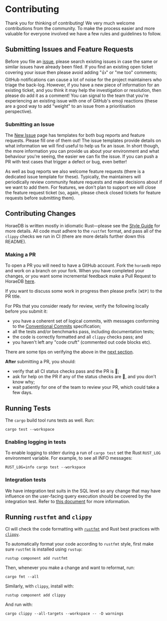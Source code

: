 # Contributing

Thank you for thinking of contributing! We very much welcome contributions from the community.
To make the process easier and more valuable for everyone involved we have a few rules and guidelines to follow.

## Submitting Issues and Feature Requests

Before you file an [issue](https://github.com/apache/incubator-horaedb/issues/new), please search existing issues in case the same or similar issues have already been filed.
If you find an existing open ticket covering your issue then please avoid adding "👍" or "me too" comments; GitHub notifications can cause a lot of noise for the project maintainers who triage the back-log.
However, if you have a new piece of information for an existing ticket, and you think it may help the investigation or resolution, then please do add it as a comment!
You can signal to the team that you're experiencing an existing issue with one of GitHub's emoji reactions (these are a good way to add "weight" to an issue from a prioritisation perspective).

### Submitting an Issue

The [New Issue](https://github.com/apache/incubator-horaedb/issues/new) page has templates for both bug reports and feature requests.
Please fill one of them out!
The issue templates provide details on what information we will find useful to help us fix an issue.
In short though, the more information you can provide us about your environment and what behaviour you're seeing, the easier we can fix the issue.
If you can push a PR with test cases that trigger a defect or bug, even better!

As well as bug reports we also welcome feature requests (there is a dedicated issue template for these).
Typically, the maintainers will periodically review community feature requests and make decisions about if we want to add them.
For features, we don't plan to support we will close the feature request ticket (so, again, please check closed tickets for feature requests before submitting them).

## Contributing Changes

HoraeDB is written mostly in idiomatic Rust—please see the [Style Guide](https://horaedb.apache.org/docs/dev/style_guide.html) for more details.
All code must adhere to the `rustfmt` format, and pass all of the `clippy` checks we run in CI (there are more details further down this README).

### Making a PR

To open a PR you will need to have a GitHub account.
Fork the `horaedb` repo and work on a branch on your fork.
When you have completed your changes, or you want some incremental feedback make a Pull Request to HoraeDB [here](https://github.com/apache/incubator-horaedb/compare).

If you want to discuss some work in progress then please prefix `[WIP]` to the
PR title.

For PRs that you consider ready for review, verify the following locally before you submit it:

* you have a coherent set of logical commits, with messages conforming to the [Conventional Commits](https://ceresdb.github.io/docs/dev/conventional_commit.html) specification;
* all the tests and/or benchmarks pass, including documentation tests;
* the code is correctly formatted and all `clippy` checks pass; and
* you haven't left any "code cruft" (commented out code blocks etc).

There are some tips on verifying the above in the [next section](#running-tests).

**After** submitting a PR, you should:

* verify that all CI status checks pass and the PR is 💚;
* ask for help on the PR if any of the status checks are 🔴, and you don't know why;
* wait patiently for one of the team to review your PR, which could take a few days.

## Running Tests

The `cargo` build tool runs tests as well. Run:

```shell
cargo test --workspace
```

### Enabling logging in tests

To enable logging to stderr during a run of `cargo test` set the Rust
`RUST_LOG` environment variable. For example, to see all INFO messages:

```shell
RUST_LOG=info cargo test --workspace
```

### Integration tests

We have integration test suits in the SQL level so any change that may have influence on the user-facing query execution should be covered by the integration test. Refer to [this document](./integration_tests/README.md) for more information.

## Running `rustfmt` and `clippy`

CI will check the code formatting with [`rustfmt`](https://github.com/rust-lang/rustfmt) and Rust best practices with [`clippy`](https://github.com/rust-lang/rust-clippy).

To automatically format your code according to `rustfmt` style, first make sure `rustfmt` is installed using `rustup`:

```shell
rustup component add rustfmt
```

Then, whenever you make a change and want to reformat, run:

```shell
cargo fmt --all
```

Similarly, with `clippy`, install with:

```shell
rustup component add clippy
```

And run with:

```shell
cargo clippy --all-targets --workspace -- -D warnings
```
